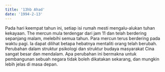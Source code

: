 ```yaml
---
title: '13hb Ahad'
date: '1994-2-13'
---
```

Pada hari keempat tahun ini, setiap isi rumah mesti mengalu-alukan tuhan kekayaan. The mercun mula terdengar dari jam 11 dan telah berdering sepanjang malam, melebihi semua tahun. Para mercun terus berdering pada waktu pagi. Ia dapat dilihat betapa hebatnya mentaliti orang telah berubah. Perubahan dalam struktur psikologi dan struktur budaya masyarakat Cina sangat besar dan mendalam. Apa perubahan ini bermakna untuk pembangunan sebuah negara tidak boleh dikatakan sekarang, dan mungkin lebih jelas di masa depan.